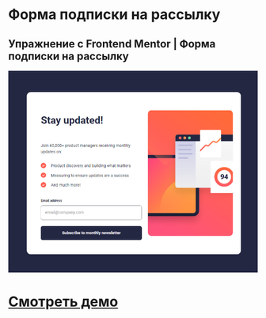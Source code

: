 # Форма подписки на рассылку

## Упражнение с Frontend Mentor | Форма подписки на рассылку

![Website Pic](/readmeImg.jpg)

# [Смотреть демо](https://newsletter-signup-form-drab.vercel.app/)